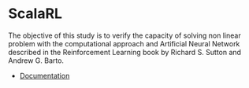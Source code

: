 # ScalaRL

The objective of this study is to verify the capacity of solving non linear problem with the computational approach and Artificial Neural Network described in the Reinforcement Learning book by Richard S. Sutton and Andrew G. Barto.

* [Documentation](https://github.com/m-marini/scalarl/wiki)
